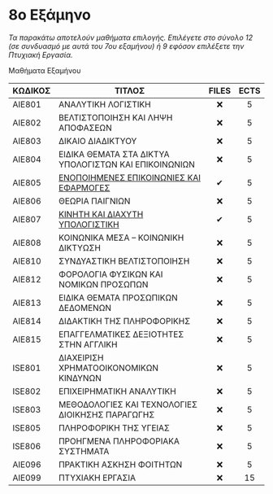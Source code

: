 # 8ο Εξάμηνο 

_Τα παρακάτω αποτελούν μαθήματα επιλογής. Επιλέγετε στο σύνολο 12 (σε συνδυασμό με αυτά του 7ου εξαμήνου) ή 9 εφόσον επιλέξετε την Πτυχιακή Εργασία._

Μαθήματα Εξαμήνου

| ΚΩΔΙΚΟΣ | ΤΙΤΛΟΣ                                                | FILES | ECTS |
| ------- | ----------------------------------------------------- | :---: | :--: |
| AIE801  | ΑΝΑΛΥΤΙΚΗ ΛΟΓΙΣΤΙΚΗ                                   |  ❌   |  5   |
| AIE802  | ΒΕΛΤΙΣΤΟΠΟΙΗΣΗ ΚΑΙ ΛΗΨΗ ΑΠΟΦΑΣΕΩΝ                     |  ❌   |  5   |
| AIE803  | ΔΙΚΑΙΟ ΔΙΑΔΙΚΤΥΟΥ                                     |  ❌   |  5   |
| AIE804  | ΕΙΔΙΚΑ ΘΕΜΑΤΑ ΣΤΑ ΔΙΚΤΥΑ ΥΠΟΛΟΓΙΣΤΩΝ ΚΑΙ ΕΠΙΚΟΙΝΩΝΙΩΝ |  ❌   |  5   |
| AIE805  | [ΕΝΟΠΟΙΗΜΕΝΕΣ ΕΠΙΚΟΙΝΩΝΙΕΣ ΚΑΙ ΕΦΑΡΜΟΓΕΣ](/Semester8/Unified%20Communications%20And%20Applications)               |  ✔   |  5   |
| AIE806  | ΘΕΩΡΙΑ ΠΑΙΓΝΙΩΝ                                       |  ❌   |  5   |
| AIE807  | [ΚΙΝΗΤΗ ΚΑΙ ΔΙΑΧΥΤΗ ΥΠΟΛΟΓΙΣΤΙΚΗ](/Semester8/Mobile%20And%20Wireless%20Communications%20Systems)                       |  ✔   |  5   |
| AIE808  | ΚΟΙΝΩΝΙΚΑ ΜΕΣΑ – ΚΟΙΝΩΝΙΚΗ ΔΙΚΤΥΩΣΗ                   |  ❌   |  5   |
| AIE810  | ΣΥΝΔΥΑΣΤΙΚΗ ΒΕΛΤΙΣΤΟΠΟΙΗΣΗ                            |  ❌   |  5   |
| AIE812  | ΦΟΡΟΛΟΓΙΑ ΦΥΣΙΚΩΝ ΚΑΙ ΝΟΜΙΚΩΝ ΠΡΟΣΩΠΩΝ                |  ❌   |  5   |
| AIE813  | ΕΙΔΙΚΑ ΘΕΜΑΤΑ ΠΡΟΣΩΠΙΚΩΝ ΔΕΔΟΜΕΝΩΝ                    |  ❌   |  5   |
| AIE814  | ΔΙΔΑΚΤΙΚΗ ΤΗΣ ΠΛΗΡΟΦΟΡΙΚΗΣ                            |  ❌   |  5   |
| AIE815  | ΕΠΑΓΓΕΛΜΑΤΙΚΕΣ ΔΕΞΙΟΤΗΤΕΣ ΣΤΗΝ ΑΓΓΛΙΚΗ                |  ❌   |  5   |
| ISE801  | ΔΙΑΧΕΙΡΙΣΗ ΧΡΗΜΑΤΟΟΙΚΟΝΟΜΙΚΩΝ ΚΙΝΔΥΝΩΝ                |  ❌   |  5   |
| ISE802  | ΕΠΙΧΕΙΡΗΜΑΤΙΚΗ ΑΝΑΛΥΤΙΚΗ                              |  ❌   |  5   |
| ISE803  | ΜΕΘΟΔΟΛΟΓΙΕΣ ΚΑΙ ΤΕΧΝΟΛΟΓΙΕΣ ΔΙΟΙΚΗΣΗΣ ΠΑΡΑΓΩΓΗΣ      |  ❌   |  5   |
| ISE805  | ΠΛΗΡΟΦΟΡΙΚΗ ΤΗΣ ΥΓΕΙΑΣ                                |  ❌   |  5   |
| ISE806  | ΠΡΟΗΓΜΕΝΑ ΠΛΗΡΟΦΟΡΙΑΚΑ ΣΥΣΤΗΜΑΤΑ                      |  ❌   |  5   |
| AIE096  | ΠΡΑΚΤΙΚΗ ΑΣΚΗΣΗ ΦΟΙΤΗΤΩΝ                              |  ❌   |  5   |
| AIE099  | ΠΤΥΧΙΑΚΗ ΕΡΓΑΣΙΑ                                      |  ❌   |  15  |
